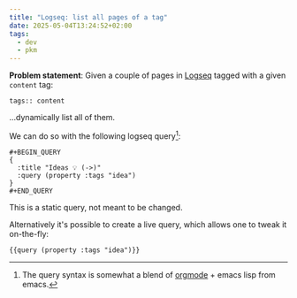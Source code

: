 ```yaml
---
title: "Logseq: list all pages of a tag"
date: 2025-05-04T13:24:52+02:00
tags:
  - dev
  - pkm
---
```


**Problem statement**: Given a couple of pages in [Logseq](https://logseq.com/)
tagged with a given `content` tag:

```
tags:: content
```

...dynamically list all of them.

We can do so with the following logseq query[^1]:

```logseq
#+BEGIN_QUERY
{
  :title "Ideas 💡 (->)"
  :query (property :tags "idea")
}
#+END_QUERY
```

This is a static query, not meant to be changed.

Alternatively it's possible to create a live query, which allows one to tweak it
on-the-fly:

```logseq
{{query (property :tags "idea")}}
```


[^1]: The query syntax is somewhat a blend of [orgmode](https://orgmode.org) +
    emacs lisp from emacs.
